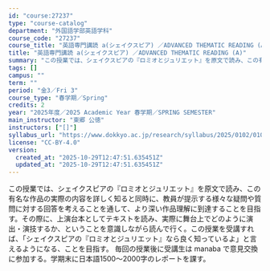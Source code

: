 ```yaml
---
id: "course:27237"
type: "course-catalog"
department: "外国語学部英語学科"
course_code: "27237"
course_title: "英語専門講読 a(シェイクスピア) ／ADVANCED THEMATIC READING (A)"
title: "英語専門講読 a(シェイクスピア) ／ADVANCED THEMATIC READING (A)"
summary: "この授業では、シェイクスピアの『ロミオとジュリエット』を原文で読み、この有名な作品の実際の内容を詳しく知ると同時に、教員が提示する様々な疑問や質問に対する回答を考えることを通して、より深い作品理解に到達することを目指す。その際に、上演台本と…"
tags: []
campus: ""
term: ""
period: "金3／Fri 3"
course_type: "春学期／Spring"
credits: 2
year: "2025年度／2025 Academic Year 春学期／SPRING SEMESTER"
main_instructor: "東郷 公徳"
instructors: ["[]"]
syllabus_url: "https://www.dokkyo.ac.jp/research/syllabus/2025/0102/0102_27237_ja_JP.html"
license: "CC-BY-4.0"
version:
  created_at: "2025-10-29T12:47:51.635451Z"
  updated_at: "2025-10-29T12:47:51.635451Z"
---
```

この授業では、シェイクスピアの『ロミオとジュリエット』を原文で読み、この有名な作品の実際の内容を詳しく知ると同時に、教員が提示する様々な疑問や質問に対する回答を考えることを通して、より深い作品理解に到達することを目指す。その際に、上演台本としてテキストを読み、実際に舞台上でどのように演出・演技するか、ということを意識しながら読んで行く。この授業を受講すれば、「シェイクスピアの『ロミオとジュリエット』なら良く知っているよ」と言えるようになる、ことを目指す。 毎回の授業後に受講生は manaba で意見交換に参加する。学期末に日本語1500～2000字のレポートを課す。
